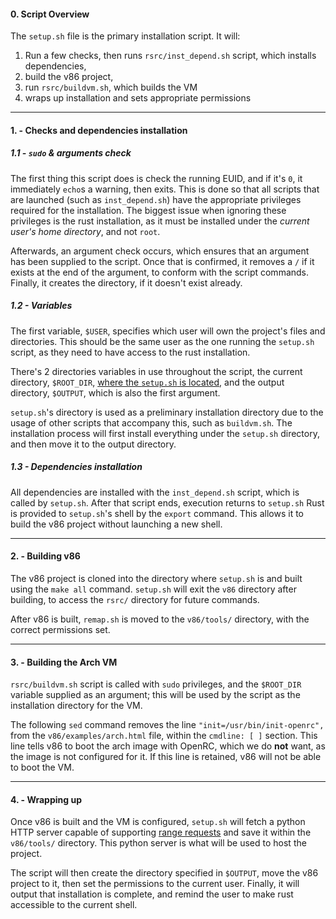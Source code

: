 #### 0. Script Overview
The `setup.sh` file is the primary installation script. It will: 
1. Run a few checks, then runs `rsrc/inst_depend.sh` script, which installs dependencies,
2. build the v86 project,
3. run `rsrc/buildvm.sh`, which builds the VM
4. wraps up installation and sets appropriate permissions

---
#### 1. - Checks and dependencies installation
##### 1.1 - `sudo` & arguments check
The first thing this script does is check the running EUID, and if it's `0`, it immediately `echo`s a warning, then exits. This is done so that all scripts that are launched (such as `inst_depend.sh`) have the appropriate privileges required for the installation. The biggest issue when ignoring these privileges is the rust installation, as it must be installed under the *current user's home directory*, and not `root`. 

Afterwards, an argument check occurs, which ensures that an argument has been supplied to the script. Once that is confirmed, it removes a `/` if it exists at the end of the argument, to conform with the script commands. Finally, it creates the directory, if it doesn't exist already.

##### 1.2 - Variables
The first variable, `$USER`, specifies which user will own the project's files and directories. This should be the same user as the one running the `setup.sh` script, as they need to have access to the rust installation.

There's 2 directories variables in use throughout the script, the current directory, `$ROOT_DIR`, [where the `setup.sh` is located](https://stackoverflow.com/questions/59895/how-do-i-get-the-directory-where-a-bash-script-is-located-from-within-the-script), and the output directory, `$OUTPUT`, which is also the first argument. 

`setup.sh`'s directory is used as a preliminary installation directory due to the usage of other scripts that accompany this, such as `buildvm.sh`. The installation process will first install everything under the `setup.sh` directory, and then move it to the output directory.

##### 1.3 - Dependencies installation
All dependencies are installed with the `inst_depend.sh` script, which is called by `setup.sh`. After that script ends, execution returns to `setup.sh` Rust is provided to `setup.sh`'s shell by the `export` command. This allows it to build the v86 project without launching a new shell. 

---
#### 2. - Building v86
The v86 project is cloned into the directory where `setup.sh` is and built using the `make all` command. `setup.sh` will exit the `v86` directory after building, to access the `rsrc/` directory for future commands. 

After v86 is built, `remap.sh` is moved to the `v86/tools/` directory, with the correct permissions set.

---
#### 3. - Building the Arch VM
`rsrc/buildvm.sh` script is called with `sudo` privileges, and the `$ROOT_DIR` variable supplied as an argument; this will be used by the script as the installation directory for the VM. 

The following `sed` command removes the line `"init=/usr/bin/init-openrc",` from the `v86/examples/arch.html` file, within the `cmdline: [ ]` section. This line tells v86 to boot the arch image with OpenRC, which we do **not** want, as the image is not configured for it. If this line is retained, v86 will not be able to boot the VM. 

---
#### 4. - Wrapping up
Once v86 is built and the VM is configured, `setup.sh` will fetch a python HTTP server capable of supporting [range requests](https://developer.mozilla.org/en-US/docs/Web/HTTP/Range_requests) and save it within the `v86/tools/` directory. This python server is what will be used to host the project.

The script will then create the directory specified in `$OUTPUT`, move the v86 project to it, then set the permissions to the current user. Finally, it will output that installation is complete, and remind the user to make rust accessible to the current shell. 